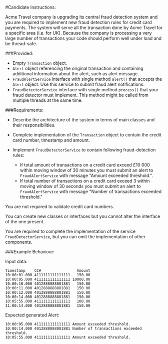 #Candidate Instructions:

Acme Travel company is upgrading its central fraud detection system and you are required to implement new fraud detection rules for credit card payments. The system will serve all the transaction done by Acme Travel for a specific area (i.e. for UK). Because the company is processing a very large number of transactions your code should perform well under load and be thread-safe.

###Provided:
* Empty `Transaction` object.
* `Alert` object referencing the original transaction and containing additional information about the alert, such as alert message.
* `FraudAlertService` interface with single method `alert()` that accepts the `Alert` object. Use this service to submit fraud alert notifications.
* `FraudDetectorService` interface with single method `process()` that your fraud detector must implement. This method might be called from multiple threads at the same time.

###Requirements:
* Describe the architecture of the system in terms of main classes and their responsibilities.
* Complete implementation of the `Transaction` object to contain the credit card number, timestamp and amount.
* Implement `FraudDetectorService` to contain following fraud-detection rules:

  * If total amount of transactions on a credit card exceed £10 000 within moving window of 30 minutes you must submit an alert to `FraudAlertService` with message "Amount exceeded threshold.".
  * If total number of transactions on a credit card exceed 3 within moving window of 30 seconds you must submit an alert to `FraudAlertService` with message "Number of transactions exceeded threshold."

You are not required to validate credit card numbers.

You can create new classes or interfaces but you cannot alter the interface of the one present.

You are required to complete the implementation of the service `FraudDetectorService`, but you can omit the implementation of other components.

###Example Behaviour:

Input data:

    Timestamp    CC#                Amount
    10:00:01.000 4111111111111111   150.00
    10:00:05.000 4111111111111111 10000.00
    10:00:10.000 4012888888881881   150.00
    10:00:11.000 4012888888881881   150.00
    10:00:12.000 4012888888881881   150.00
    10:00:14.000 4012888888881881   150.00
    10:05:55.000 4111111111111111   100.00
    11:00:14.000 4012888888881881   150.00

Expected generated Alert:

    10:00:05.000 4111111111111111 Amount exceeded threshold.
    10:00:14.000 4012888888881881 Number of transactions exceeded threshold.
    10:05:55.000 4111111111111111 Amount exceeded threshold.
